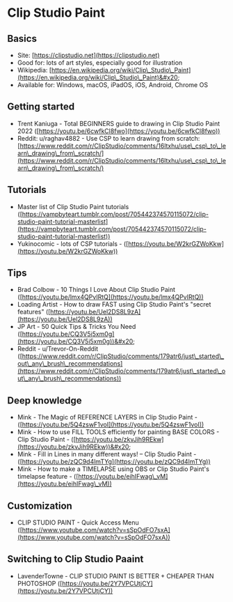 # Clip Studio Paint

## Basics

* Site: [https://clipstudio.net](https://clipstudio.net)   &#x20;
* Good for: lots of art styles, especially good for illustration
* Wikipedia: [https://en.wikipedia.org/wiki/Clip\_Studio\_Paint](https://en.wikipedia.org/wiki/Clip\_Studio\_Paint)&#x20;
* Available for: Windows, macOS, iPadOS, iOS, Android, Chrome OS

## Getting started

* Trent Kaniuga - Total BEGINNERS guide to drawing in Clip Studio Paint 2022 ([https://youtu.be/6cwfkCl8fwo](https://youtu.be/6cwfkCl8fwo))
* Reddit: u/raghav4882 - Use CSP to learn drawing from scratch: [https://www.reddit.com/r/ClipStudio/comments/16ltxhu/use\_csp\_to\_learn\_drawing\_from\_scratch/](https://www.reddit.com/r/ClipStudio/comments/16ltxhu/use\_csp\_to\_learn\_drawing\_from\_scratch/)

## Tutorials

* Master list of Clip Studio Paint tutorials ([https://vampbyteart.tumblr.com/post/705442374570115072/clip-studio-paint-tutorial-masterlist](https://vampbyteart.tumblr.com/post/705442374570115072/clip-studio-paint-tutorial-masterlist))
* Yukinocomic - lots of CSP tutorials - ([https://youtu.be/W2krGZWoKkw](https://youtu.be/W2krGZWoKkw))

## Tips

* Brad Colbow - 10 Things I Love About Clip Studio Paint ([https://youtu.be/lmx4QPvIRtQ](https://youtu.be/lmx4QPvIRtQ))
* Loading Artist - How to draw FAST using Clip Studio Paint's "secret features" ([https://youtu.be/Uel2DS8L9zA](https://youtu.be/Uel2DS8L9zA))
* JP Art - 50 Quick Tips & Tricks You Need ([https://youtu.be/CQ3V5i5xm0g](https://youtu.be/CQ3V5i5xm0g))&#x20;
* Reddit - u/Trevor-On-Reddit ([https://www.reddit.com/r/ClipStudio/comments/179atr6/just\_started\_out\_any\_brush\_recommendations](https://www.reddit.com/r/ClipStudio/comments/179atr6/just\_started\_out\_any\_brush\_recommendations))

## Deep knowledge

* Mink - The Magic of REFERENCE LAYERS in Clip Studio Paint - ([https://youtu.be/5Q4zswF1voI](https://youtu.be/5Q4zswF1voI))
* Mink - How to use FILL TOOLS efficiently for painting BASE COLORS - Clip Studio Paint - ([https://youtu.be/zkvJih9REkw](https://youtu.be/zkvJih9REkw))&#x20;
* Mink - Fill in Lines in many different ways! – Clip Studio Paint - ([https://youtu.be/zQC9d4lmTYg](https://youtu.be/zQC9d4lmTYg))
* Mink - How to make a TIMELAPSE using OBS or Clip Studio Paint's timelapse feature - ([https://youtu.be/eihIFwag\_vM](https://youtu.be/eihIFwag\_vM))

## Customization

* CLIP STUDIO PAINT - Quick Access Menu ([https://www.youtube.com/watch?v=sSpOdFO7sxA](https://www.youtube.com/watch?v=sSpOdFO7sxA))

## Switching to Clip Studio Paaint

* LavenderTowne - CLIP STUDIO PAINT IS BETTER + CHEAPER THAN PHOTOSHOP ([https://youtu.be/2Y7VPCUtjCY](https://youtu.be/2Y7VPCUtjCY))

